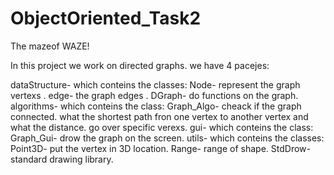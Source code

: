 # ObjectOriented_Task2
The mazeof WAZE!

In this project we work on directed graphs. 
we have 4 pacejes:

dataStructure- which conteins the classes: Node- represent the graph vertexs .
                                           edge- the graph edges .
                                           DGraph- do functions on the graph.
algorithms-  which conteins the class: Graph_Algo-  cheack if the graph connected.
                                                     what the shortest path fron one vertex to another vertex and what the distance.
                                                     go over specific verexs.
gui- which conteins the class: Graph_Gui-  drow the graph on the screen.
utils- which conteins the classes: Point3D- put the vertex in 3D location.
                                   Range- range of shape.
                                   StdDrow- standard drawing library.
